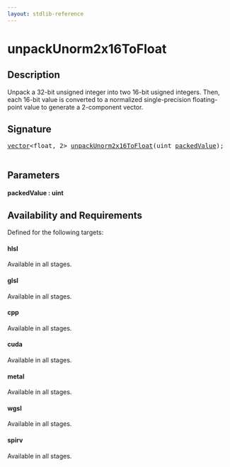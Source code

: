 ```yaml
---
layout: stdlib-reference
---
```


# unpackUnorm2x16ToFloat

## Description

Unpack a 32-bit unsigned integer into two 16-bit usigned integers.
Then, each 16-bit value is converted to a normalized single-precision
floating-point value to generate a 2-component vector.




## Signature 

<pre>
<a href="../types/vector/index.html" class="code_type">vector</a>&lt;<span class="code_keyword">float</span>, 2&gt; <a href="unpackunorm2x16tofloat-6fh.html">unpackUnorm2x16ToFloat</a>(<span class="code_keyword">uint</span> <a href="unpackunorm2x16tofloat-6fh.html#decl-packedValue" class="code_param">packedValue</a>);

</pre>

## Parameters

####  <a id="decl-packedValue"></a>packedValue  : uint

## Availability and Requirements

Defined for the following targets:

#### hlsl
Available in all stages.

#### glsl
Available in all stages.

#### cpp
Available in all stages.

#### cuda
Available in all stages.

#### metal
Available in all stages.

#### wgsl
Available in all stages.

#### spirv
Available in all stages.



